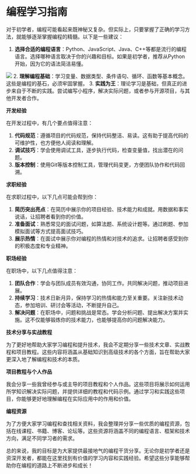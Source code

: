 # **编程学习指南**

对于初学者，编程可能看起来既神秘又复杂。但实际上，只要掌握了正确的学习方法，就能够逐渐掌握编程的精髓。以下是一些建议：

1. **选择合适的编程语言**：Python、JavaScript、Java、C++等都是流行的编程语言。选择哪种语言取决于你的兴趣和目标。如果是初学者，推荐从Python开始，因为它的语法简洁易懂。

![](https://aigc456-1322485937.cos.ap-chengdu.myqcloud.com/load/202402281642815.jpg)
2. **理解编程基础**：学习变量、数据类型、条件语句、循环、函数等基本概念。这些是编程的基石，必须牢固掌握。
3. **实践为王**：理论学习是基础，但真正的进步来自于不断的实践。尝试编写小程序，解决实际问题，或者参与开源项目，与其他开发者合作。

**开发经验**

在开发过程中，有几个要点值得注意：

1. **代码规范**：遵循项目的代码规范，保持代码整洁、易读。这有助于提高代码的可维护性，也方便他人阅读和理解。
2. **调试技巧**：学会使用调试工具，逐步执行代码，检查变量值，找出潜在的问题。
3. **版本控制**：使用Git等版本控制工具，管理代码变更，方便团队协作和代码回溯。

**求职经验**

在求职过程中，以下几点可能会帮到你：

1. **简历突出亮点**：在简历中展示你的项目经验、技术能力和成就。用数据和事实说话，让招聘者看到你的价值。
2. **准备面试**：熟悉常见的面试问题，如算法题、系统设计题等。通过刷题、参加模拟面试等方式提高面试技巧。
3. **展示热情**：在面试中展示你对编程的热情和对技术的追求。让招聘者感受到你的积极态度和专业精神。

**职场经验**

在职场中，以下几点值得注意：

1. **团队合作**：学会与团队成员有效沟通，协同工作。共同解决问题，推动项目进展。
2. **持续学习**：技术日新月异，保持学习的热情和能力至关重要。关注新技术动态，参加培训、研讨会等活动，不断提升自己。
3. **解决问题**：在职场中，问题和挑战是常态。学会分析问题、提出解决方案并实施。这不仅能够锻炼你的技术能力，也能够提高你的问题解决能力。

**技术分享与实战教程**

为了更好地帮助大家学习编程和提升技术，我会不定期分享一些技术文章、实战教程和项目教程。这些内容将涵盖从基础知识到高级技术的各个方面，旨在帮助大家更深入地了解编程和技术的本质。

**项目教程与个人作品**

我会分享一些我曾经参与或主导的项目教程和个人作品。这些项目将展示如何运用所学知识解决实际问题，并提供详细的教程和代码示例。通过学习和实践这些项目，你能够更好地理解编程在实际应用中的作用和价值。

**编程资源**

为了方便大家学习编程和查找相关资料，我会整理并分享一些优质的编程资源，包括在线课程、书籍、博客、论坛等。这些资源将涵盖不同的编程语言、框架和技术方向，满足不同学习者的需求。

总的来说，我的目标是为大家提供最接地气的编程干货分享。无论你是初学者还是资深开发者，都能在这里找到有价值的学习内容和实践经验。希望这些分享能够帮助你在编程的道路上不断进步和成长！